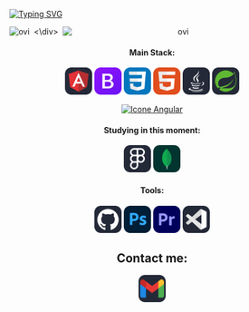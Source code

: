 [![Typing SVG](https://readme-typing-svg.herokuapp.com/?color=47F019&size=35&center=true&vCenter=true&width=1000&lines=Welcome+to+my+GitHub+profile!;My+name+is+Lázaro+Fischer;I%27m+System+Engineering+Student+and+Programmer)](https://git.io/typing-svg)


<div align="center" style="margin-bottom:200px">
<img align="left" src="https://github-readme-stats.vercel.app/api/top-langs?username=chaliexe&show_icons=true&locale=en&layout=compact&theme=chartreuse-dark" alt="ovi" />
<img align="right" src="https://github-readme-stats.vercel.app/api?username=chaliexe&show_icons=true&locale=en&theme=chartreuse-dark" alt="ovi" width="410" />
<\div>
  
<br>





#### Main Stack:

[<img height="48px" width="48px" alt="Icone Angular" src="https://github.com/tandpfun/skill-icons/blob/main/icons/Angular-Dark.svg"/>]()
[<img height="48px" width="48px" alt="Icone Bootstrap" src="https://github.com/tandpfun/skill-icons/blob/main/icons/Bootstrap.svg"/>]()
[<img height="48px" width="48px" alt="Icone CSS" src="https://github.com/tandpfun/skill-icons/blob/main/icons/CSS.svg"/>]()
[<img height="48px" width="48px" alt="Icone HTML" src="https://github.com/tandpfun/skill-icons/blob/main/icons/HTML.svg"/>]()
[<img height="48px" width="48px" alt="Icone Java" src="https://github.com/tandpfun/skill-icons/blob/main/icons/Java-Dark.svg"/>]()
[<img height="48px" width="48px" alt="Icone Spring" src="https://github.com/tandpfun/skill-icons/blob/main/icons/Spring-Dark.svg"/>]()

[<img height="48px" width="48px" alt="Icone Angular" src=""/>]()

#### Studying in this moment:
[<img height="48px" width="48px" alt="Icone Figma" src="https://github.com/tandpfun/skill-icons/blob/main/icons/Figma-Dark.svg"/>]()
[<img height="48px" width="48px" alt="Icone MongoDB" src="https://github.com/tandpfun/skill-icons/blob/main/icons/MongoDB.svg"/>]()

#### Tools:
[<img height="48px" width="48px" alt="Icone Angular" src="https://github.com/tandpfun/skill-icons/blob/main/icons/Github-Dark.svg"/>]()
[<img height="48px" width="48px" alt="Icone Angular" src="https://github.com/tandpfun/skill-icons/blob/main/icons/Photoshop.svg"/>]()
[<img height="48px" width="48px" alt="Icone Angular" src="https://github.com/tandpfun/skill-icons/blob/main/icons/Premiere.svg"/>]()
[<img height="48px" width="48px" alt="Icone Angular" src="https://github.com/tandpfun/skill-icons/blob/main/icons/VSCode-Dark.svg"/>]()




## Contact me:
<a href = "mailto: lazaronfischer@gmail.com"><img height="48px" width="48px" alt="Icone Angular" src="https://github.com/tandpfun/skill-icons/blob/main/icons/Gmail-Dark.svg"></a>

<!--https://img.shields.io/badge/Gmail-D14836?style=for-the-badge&logo=gmail&logoColor=white" target="_blank" -->
